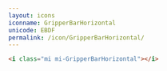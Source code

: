```yaml
---
layout: icons
iconname: GripperBarHorizontal
unicode: EBDF
permalink: /icon/GripperBarHorizontal/
---
```


``` html
<i class="mi mi-GripperBarHorizontal"></i>
```
